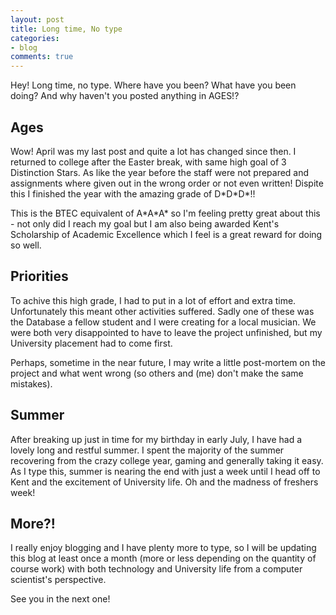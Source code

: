 ```yaml
---
layout: post
title: Long time, No type
categories:
- blog
comments: true
---
```

Hey! Long time, no type. Where have you been? What have you been doing? And why haven't you posted anything in AGES!?

## Ages
Wow! April was my last post and quite a lot has changed since then. I returned to college after the Easter break, with same high goal of 3 Distinction Stars. As like the year before the staff were not prepared and assignments where given out in the wrong order or not even written! Dispite this I finished the year with the amazing grade of D\*D\*D\*!! 

This is the BTEC equivalent of A\*A\*A\* so I'm feeling pretty great about this - not only did I reach my goal but I am also being awarded Kent's Scholarship of Academic Excellence which I feel is a great reward for doing so well.

## Priorities
To achive this high grade, I had to put in a lot of effort and extra time. Unfortunately this meant other activities suffered. Sadly one of these was the Database a fellow student and I were creating for a local musician. We were both very disappointed to have to leave the project unfinished, but my University placement had to come first.

Perhaps, sometime in the near future, I may write a little post-mortem on the project and what went wrong (so others and (me) don't make the same mistakes).

## Summer
After breaking up just in time for my birthday in early July, I have had a lovely long and restful summer. I spent the majority of the summer recovering from the crazy college year, gaming and generally taking it easy. As I type this, summer is nearing the end with just a week until I head off to Kent and the excitement of University life. Oh and the madness of freshers week!

## More?!
I really enjoy blogging and I have plenty more to type, so I will be updating this blog at least once a month (more or less depending on the quantity of course work) with both technology and University life from a computer scientist's perspective.

See you in the next one!
